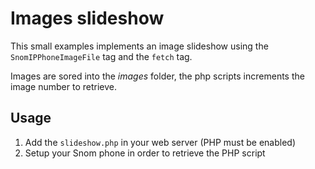 # Images slideshow

This small examples implements an image slideshow using the `SnomIPPhoneImageFile` tag and the `fetch` tag.

Images are sored into the *images* folder, the php scripts increments the image number to retrieve.

## Usage

1. Add the `slideshow.php` in your web server (PHP must be enabled)
1. Setup your Snom phone in order to retrieve the PHP script
